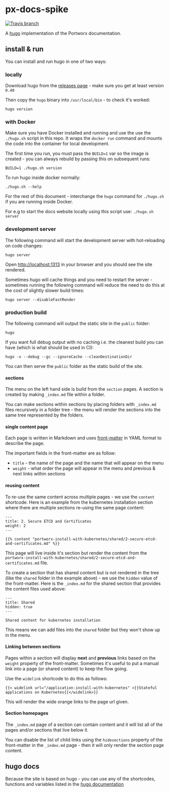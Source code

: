 # px-docs-spike

[![Travis branch](https://img.shields.io/travis/portworx/pxdocs/master.svg)](https://travis-ci.org/portworx/pxdocs)

A [hugo](https://gohugo.io/) implementation of the Portworx documentation.

## install & run

You can install and run hugo in one of two ways:

### locally

Download hugo from the [releases page](https://github.com/gohugoio/hugo/releases) - make sure you get at least version `0.40`

Then copy the `hugo` binary into `/usr/local/bin` - to check it's worked:

```
hugo version
```

### with Docker

Make sure you have Docker installed and running and use the use the `./hugo.sh` script in this repo.  It wraps the `docker run` command and mounts the code into the container for local development.

The first time you run, you must pass the `BUILD=1` var so the image is created - you can always rebuild by passing this on subsequent runs:

```
BUILD=1 ./hugo.sh version
```

To run hugo inside docker normally:

```
./hugo.sh --help
```
For the rest of this document - interchange the `hugo` command for `./hugo.sh` if you are running inside Docker.

For e.g to start the docs website locally using this script use: `./hugo.sh server`

### development server

The following command will start the development server with hot-reloading on code changes:

```
hugo server
```

Open [http://localhost:1313](http://localhost:1313) in your browser and you should see the site rendered.

Sometimes hugo will cache things and you need to restart the server - sometimes running the following command will reduce the need to do this at the cost of slightly slower build times:

```
hugo server --disableFastRender
```

### production build

The following command will output the static site in the `public` folder:

```
hugo
```

If you want full debug output with no caching i.e. the cleanest build you can have (which is what should be used in CI):

```
hugo -v --debug --gc --ignoreCache --cleanDestinationDir
```

You can then serve the `public` folder as the static build of the site.

#### sections

The menu on the left hand side is build from the `section` pages.  A section is created by making `_index.md` file within a folder.

You can make sections within sections by placing folders with `_index.md` files recursively in a folder tree - the menu will render the sections into the same tree represented by the folders.

#### single content page

Each page is written in Markdown and uses [front-matter](https://gohugo.io/content-management/front-matter/) in YAML format to describe the page.

The important fields in the front-matter are as follow:

 * `title` - the name of the page and the name that will appear on the menu
 * `weight` - what order the page will appear in the menu and previous & next links within sections

#### reusing content

To re-use the same content across multiple pages - we use the `content` shortcode.  Here is an example from the kubernetes installation section where there are multiple sections re-using the same page content:

```
---
title: 2. Secure ETCD and Certificates
weight: 2
---

{{% content "portworx-install-with-kubernetes/shared/2-secure-etcd-and-certificates.md" %}}
```

This page will live inside it's section but render the content from the `portworx-install-with-kubernetes/shared/2-secure-etcd-and-certificates.md` file.

To create a section that has shared content but is not rendered in the tree (like the `shared` folder in the example above) - we use the `hidden` value of the front-matter.  Here is the `_index.md` for the shared section that provides the content files used above:


```
---
title: Shared
hidden: true
---

Shared content for kubernetes installation
```

This means we can add files into the `shared` folder but they won't show up in the menu.

#### Linking between sections

Pages within a section will display **next** and **previous** links based on the `weight` property of the front-matter.  Sometimes it's useful to put a manual link into a page (or shared content) to keep the flow going.

Use the `widelink` shortcode to do this as follows:

```
{{< widelink url="/application-install-with-kubernetes" >}}Stateful applications on Kubernetes{{</widelink>}}
```

This will render the wide orange links to the page url given.

#### Section homepages

The `_index.md` page of a section can contain content and it will list all of the pages and/or sections that live below it.

You can disable the list of child links using the `hidesections` property of the front-matter in the `_index.md` page - then it will only render the section page content.

## hugo docs

Because the site is based on hugo - you can use any of the shortcodes, functions and variables listed in the [hugo documentation](https://gohugo.io/documentation/)
